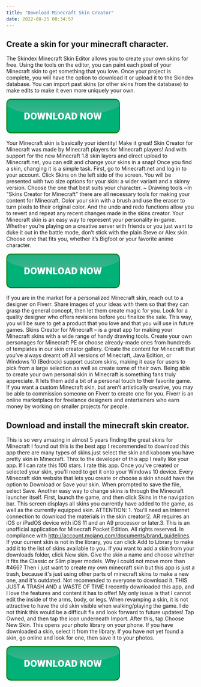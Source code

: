 ```yaml
---
title: "Download Minecraft Skin Creator"
date: 2022-08-25 00:34:57
---
```


## Create a skin for your minecraft character.

The Skindex Minecraft Skin Editor allows you to create your own skins for free. Using the tools on the editor, you can paint each pixel of your Minecraft skin to get something that you love. Once your project is complete, you will have the option to download it or upload it to the Skindex database. You can import past skins (or other skins from the database) to make edits to make it even more uniquely your own.

[![button](https://github.com/minecraftbay/minecraftbay.github.io/blob/main/dlbutton.png?raw=true)](https://minecraftsync.com/download-minecraft-skin)


Your Minecraft skin is basically your identity! Make it great! Skin Creator for Minecraft was made by Minecraft players for Minecraft players! And with support for the new Minecraft 1.8 skin layers and direct upload to Minecraft.net, you can edit and change your skins in a snap!
Once you find a skin, changing it is a simple task. First, go to Minecraft.net and log in to your account. Click Skins on the left side of the screen. You will be presented with two size options for your skin: a wider variant and a skinny version. Choose the one that best suits your character.
~ Drawing tools ~In "Skins Creator for Minecraft" there are all necessary tools for making your content for Minecraft. Color your skin with a brush and use the eraser to turn pixels to their original color. And the undo and redo functions allow you to revert and repeat any recent changes made in the skins creator.
Your Minecraft skin is an easy way to represent your personality in-game. Whether you’re playing on a creative server with friends or you just want to duke it out in the battle mode, don’t stick with the plain Steve or Alex skin. Choose one that fits you, whether it’s Bigfoot or your favorite anime character.

[![button](https://github.com/minecraftbay/minecraftbay.github.io/blob/main/dlbutton.png?raw=true)](https://minecraftsync.com/download-minecraft-skin)


If you are in the market for a personalized Minecraft skin, reach out to a designer on Fiverr. Share images of your ideas with them so that they can grasp the general concept, then let them create magic for you. Look for a quality designer who offers revisions before you finalize the sale. This way, you will be sure to get a product that you love and that you will use in future games.
Skins Creator for Minecraft – is a great app for making your Minecraft skins with a wide range of handy drawing tools. Create your own personages for Minecraft PE or choose already-made ones from hundreds of templates in our skin creator gallery. Create the content for Minecraft that you’ve always dreamt of!
All versions of Minecraft, Java Edition, or Windows 10 (Bedrock) support custom skins, making it easy for users to pick from a large selection as well as create some of their own. Being able to create your own personal skin in Minecraft is something fans truly appreciate. It lets them add a bit of a personal touch to their favorite game.
If you want a custom Minecraft skin, but aren’t artistically creative, you may be able to commission someone on Fiverr to create one for you. Fiverr is an online marketplace for freelance designers and entertainers who earn money by working on smaller projects for people.

## Download and install the minecraft skin creator.

This is so very amazing in almost 5 years finding the great skins for Minecraft I found out this is the best app I recommended to download this app there are many types of skins.just select the skin and kaboom you have pretty skin in Minecraft. Thnx to the developer of this app I really like your app. If I can rate this 100 stars. I rate this app.
Once you've created or selected your skin, you'll need to get it onto your Windows 10 device. Every Minecraft skin website that lets you create or choose a skin should have the option to Download or Save your skin. When prompted to save the file, select Save.
Another easy way to change skins is through the Minecraft launcher itself. First, launch the game, and then click Skins in the navigation bar. This screen displays all skins you currently have added to the game, as well as the currently equipped skin.
ATTENTION: 1. You'll need an Internet connection to download the materials in the skin creator!2. AR requires an iOS or iPadOS device with iOS 11 and an A9 processor or later.3. This is an unofficial application for Minecraft Pocket Edition. All rights reserved. In compliance with http://account.mojang.com/documents/brand_guidelines.
If your current skin is not in the library, you can click Add to Library to make add it to the list of skins available to you. If you want to add a skin from your downloads folder, click New skin. Give the skin a name and choose whether it fits the Classic or Slim player models.
Why i could not move more than #466? Then i just want to create my own minecraft skin but this app is just a trash, because it's just using other parts of minecraft skins to make a new one, and it's outdated. Not recomended to everyone to download it. THIS JUST A TRASH AND a WASTE OF TIME
I recently downloaded this app, and I love the features and content it has to offer! My only issue is that I cannot edit the inside of the arms, body, or legs. When revamping a skin, it is not attractive to have the old skin visible when walking/playing the game. I do not think this would be a difficult fix and look forward to future updates!
Tap Owned, and then tap the icon underneath Import. After this, tap Choose New Skin. This opens your photo library on your phone. If you have downloaded a skin, select it from the library. If you have not yet found a skin, go online and look for one, then save it to your photos.


[![button](https://github.com/minecraftbay/minecraftbay.github.io/blob/main/dlbutton.png?raw=true)](https://minecraftsync.com/download-minecraft-skin)